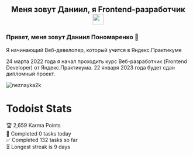 <h2 align="center">Меня зовут Даниил, я Frontend-разработчик <img src="https://media.giphy.com/media/WUlplcMpOCEmTGBtBW/giphy.gif" width="30"></h2>
<!-- <p align="center"><a href="https://ia-stepanov.ru/"><img src="https://media.giphy.com/media/dWesBcTLavkZuG35MI/giphy.gif" width="600" height="300"/></a></p> -->
<!-- <p align="center"><a href="https://youtu.be/dQw4w9WgXcQ"><img src="https://media.giphy.com/media/dWesBcTLavkZuG35MI/giphy.gif" width="600" height="300"/></a></p> -->

### Привет, меня зовут Даниил Пономаренко 👋
Я начинающий Веб-девелопер, который учится в Яндекс.Практикуме
<p>24 марта 2022 года я начал проходить курс Веб-разработчик (Frontend Developer) от Яндекс.Практикума. 
  22 января 2023 года будет сдан дипломный проект.</p>
<p align="left"> <img src="https://github-readme-stats.vercel.app/api?username=neznayka2k&show_icons=true&theme=material" alt="neznayka2k" />

  # Todoist Stats

<!-- TODO-IST:START -->
🏆  2,659 Karma Points           
🌸  Completed 0 tasks today           
✅  Completed 132 tasks so far           
⏳  Longest streak is 9 days
<!-- TODO-IST:END -->
